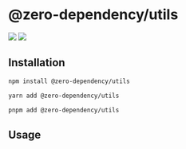 # @zero-dependency/utils

[![](https://img.shields.io/npm/v/@zero-dependency/utils)](https://npm.im/@zero-dependency/utils)
![](https://img.shields.io/npm/l/@zero-dependency/utils)

## Installation

```sh
npm install @zero-dependency/utils
```

```sh
yarn add @zero-dependency/utils
```

```sh
pnpm add @zero-dependency/utils
```

## Usage
